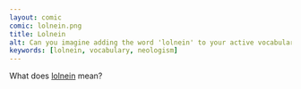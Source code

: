 ```yaml
---
layout: comic
comic: lolnein.png
title: Lolnein
alt: Can you imagine adding the word 'lolnein' to your active vocabulary?
keywords: [lolnein, vocabulary, neologism]
---
```


What does [lolnein](https://lolnein.com/about/) mean?
